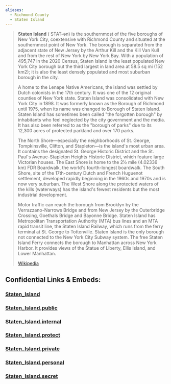 ```yaml
---
aliases:
  - Richmond County
  - Staten Island 
---
```


> **Staten Island**  ( STAT-ən) is the southernmost of the five boroughs of New York City, coextensive with Richmond County and situated at the southernmost point of New York. The borough is separated from the adjacent state of New Jersey by the Arthur Kill and the Kill Van Kull and from the rest of New York by New York Bay. With a population of 495,747 in the 2020 Census, Staten Island is the least populated New York City borough but the third largest in land area at 58.5 sq mi (152 km2); it is also the least densely populated and most suburban borough in the city.
>
> A home to the Lenape Native Americans, the island was settled by Dutch colonists in the 17th century. It was one of the 12 original counties of New York state. Staten Island was consolidated with New York City in 1898. It was formerly known as the Borough of Richmond until 1975, when its name was changed to Borough of Staten Island. Staten Island has sometimes been called "the forgotten borough" by inhabitants who feel neglected by the city government and the media. It has also been referred to as the "borough of parks" due to its 12,300 acres of protected parkland and over 170 parks.
>
> The North Shore—especially the neighborhoods of St. George, Tompkinsville, Clifton, and Stapleton—is the island's most urban area. It contains the designated St. George Historic District and the St. Paul's Avenue-Stapleton Heights Historic District, which feature large Victorian houses. The East Shore is home to the 2½ mile (4.02336 km) FDR Boardwalk, the world's fourth-longest boardwalk. The South Shore, site of the 17th-century Dutch and French Huguenot settlement, developed rapidly beginning in the 1960s and 1970s and is now very suburban. The West Shore along the protected waters of the kills (waterways) has the island's fewest residents but the most industrial development.
>
> Motor traffic can reach the borough from Brooklyn by the Verrazzano-Narrows Bridge and from New Jersey by the Outerbridge Crossing, Goethals Bridge and Bayonne Bridge. Staten Island has Metropolitan Transportation Authority (MTA) bus lines and an MTA rapid transit line, the Staten Island Railway, which runs from the ferry terminal at St. George to Tottenville. Staten Island is the only borough not connected to the New York City Subway system. The free Staten Island Ferry connects the borough to Manhattan across New York Harbor. It provides views of the Statue of Liberty, Ellis Island, and Lower Manhattan.
>
> [Wikipedia](https://en.wikipedia.org/wiki/Staten%20Island)


## Confidential Links & Embeds: 

### [Staten_Island](/_Standards/Earth/Continent/America~North/USA/USA~Eastern/New_York,State/counties~New_York/New_York,City,County/Staten_Island.md) 

### [Staten_Island.public](/_public/Earth/Continent/America~North/USA/USA~Eastern/New_York,State/counties~New_York/New_York,City,County/Staten_Island.public.md) 

### [Staten_Island.internal](/_internal/Earth/Continent/America~North/USA/USA~Eastern/New_York,State/counties~New_York/New_York,City,County/Staten_Island.internal.md) 

### [Staten_Island.protect](/_protect/Earth/Continent/America~North/USA/USA~Eastern/New_York,State/counties~New_York/New_York,City,County/Staten_Island.protect.md) 

### [Staten_Island.private](/_private/Earth/Continent/America~North/USA/USA~Eastern/New_York,State/counties~New_York/New_York,City,County/Staten_Island.private.md) 

### [Staten_Island.personal](/_personal/Earth/Continent/America~North/USA/USA~Eastern/New_York,State/counties~New_York/New_York,City,County/Staten_Island.personal.md) 

### [Staten_Island.secret](/_secret/Earth/Continent/America~North/USA/USA~Eastern/New_York,State/counties~New_York/New_York,City,County/Staten_Island.secret.md)

